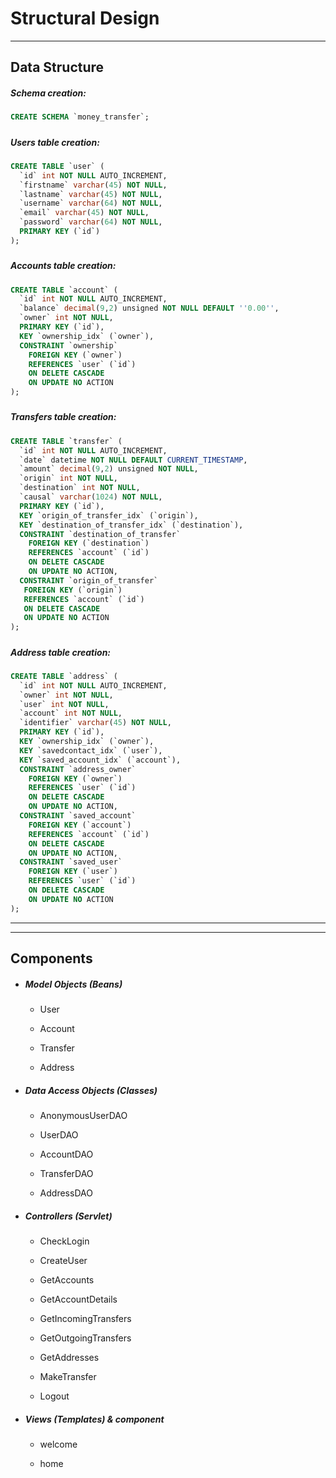 # Structural Design

***

## Data Structure

##### Schema creation:

```sql
CREATE SCHEMA `money_transfer`;
```

##### 

##### Users table creation:

```sql
CREATE TABLE `user` (
  `id` int NOT NULL AUTO_INCREMENT,
  `firstname` varchar(45) NOT NULL,
  `lastname` varchar(45) NOT NULL,
  `username` varchar(64) NOT NULL,
  `email` varchar(45) NOT NULL,
  `password` varchar(64) NOT NULL,
  PRIMARY KEY (`id`)
);
```

##### 

##### Accounts table creation:

```sql
CREATE TABLE `account` (
  `id` int NOT NULL AUTO_INCREMENT,
  `balance` decimal(9,2) unsigned NOT NULL DEFAULT ''0.00'',
  `owner` int NOT NULL,
  PRIMARY KEY (`id`),
  KEY `ownership_idx` (`owner`),
  CONSTRAINT `ownership` 
    FOREIGN KEY (`owner`) 
    REFERENCES `user` (`id`) 
    ON DELETE CASCADE
    ON UPDATE NO ACTION
);
```

##### 

##### Transfers table creation:

```sql
CREATE TABLE `transfer` (
  `id` int NOT NULL AUTO_INCREMENT,
  `date` datetime NOT NULL DEFAULT CURRENT_TIMESTAMP,
  `amount` decimal(9,2) unsigned NOT NULL,
  `origin` int NOT NULL,
  `destination` int NOT NULL,
  `causal` varchar(1024) NOT NULL,
  PRIMARY KEY (`id`),
  KEY `origin_of_transfer_idx` (`origin`),
  KEY `destination_of_transfer_idx` (`destination`),
  CONSTRAINT `destination_of_transfer` 
    FOREIGN KEY (`destination`) 
    REFERENCES `account` (`id`) 
    ON DELETE CASCADE
    ON UPDATE NO ACTION,
  CONSTRAINT `origin_of_transfer` 
   FOREIGN KEY (`origin`) 
   REFERENCES `account` (`id`) 
   ON DELETE CASCADE
   ON UPDATE NO ACTION
);
```

##### 

##### Address table creation:

```sql
CREATE TABLE `address` (
  `id` int NOT NULL AUTO_INCREMENT,
  `owner` int NOT NULL,
  `user` int NOT NULL,
  `account` int NOT NULL,
  `identifier` varchar(45) NOT NULL,
  PRIMARY KEY (`id`),
  KEY `ownership_idx` (`owner`),
  KEY `savedcontact_idx` (`user`),
  KEY `saved_account_idx` (`account`),
  CONSTRAINT `address_owner` 
    FOREIGN KEY (`owner`) 
    REFERENCES `user` (`id`) 
    ON DELETE CASCADE
    ON UPDATE NO ACTION,
  CONSTRAINT `saved_account` 
    FOREIGN KEY (`account`) 
    REFERENCES `account` (`id`) 
    ON DELETE CASCADE
    ON UPDATE NO ACTION,
  CONSTRAINT `saved_user` 
    FOREIGN KEY (`user`) 
    REFERENCES `user` (`id`) 
    ON DELETE CASCADE
    ON UPDATE NO ACTION
);
```

***

***

## Components

- ##### Model Objects (Beans)
  
  - User
  
  - Account
  
  - Transfer
  
  - Address

- ##### Data Access Objects (Classes)
  
  - AnonymousUserDAO
  
  - UserDAO
  
  - AccountDAO
  
  - TransferDAO
  
  - AddressDAO

- ##### Controllers (Servlet)
  
  - CheckLogin
  
  - CreateUser
  
  - GetAccounts
  
  - GetAccountDetails
  
  - GetIncomingTransfers
  
  - GetOutgoingTransfers
  
  - GetAddresses
  
  - MakeTransfer
  
  - Logout

- ##### Views (Templates) & component
  
  - welcome
  
  - home